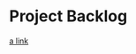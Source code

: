 # Project Backlog
[a link](https://docs.google.com/spreadsheets/d/1z8rcT5i5s35eIUphGKfRzIaxniLLo94vF80XGl4bK6g/edit?usp=sharing)
